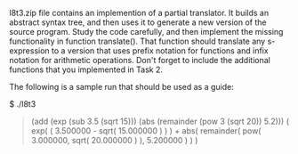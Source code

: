 l8t3.zip  file contains an implemention of a partial translator. It builds an abstract syntax tree, and then uses it to generate a new version of the source program. Study the code carefully, and then implement the missing functionality in function translate(). That function should translate any s-expression to a version that uses prefix notation for functions and infix notation for arithmetic operations. Don't forget to include the additional functions that you implemented in Task 2.

The following is a sample run that should be used as a guide:

$ ./l8t3
> (add (exp (sub 3.5 (sqrt 15))) (abs (remainder (pow 3 (sqrt 20)) 5.2)))
( exp( ( 3.500000 - sqrt( 15.000000 ) ) ) + abs( remainder( pow( 3.000000, sqrt( 20.000000 ) ), 5.200000 ) ) )
>
